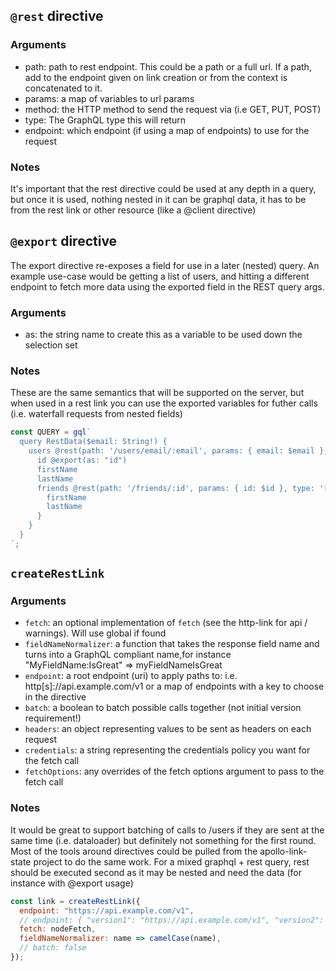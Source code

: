 ## `@rest` directive

### Arguments

- path: path to rest endpoint. This could be a path or a full url. If a path, add to the endpoint given on link creation or from the context is concatenated to it.
- params: a map of variables to url params
- method: the HTTP method to send the request via (i.e GET, PUT, POST)
- type: The GraphQL type this will return
- endpoint: which endpoint (if using a map of endpoints) to use for the request

### Notes

It's important that the rest directive could be used at any depth in a query, but once it is used, nothing nested in it can be graphql data, it has to be from the rest link or other resource (like a @client directive)

## `@export` directive

The export directive re-exposes a field for use in a later (nested) query. An example use-case would be getting a list of users, and hitting a different endpoint to fetch more data using the exported field in the REST query args.

### Arguments
- as: the string name to create this as a variable to be used down the selection set

### Notes

These are the same semantics that will be supported on the server, but when used in a rest link you can use the exported variables for futher calls (i.e. waterfall requests from nested fields)

```js
const QUERY = gql`
  query RestData($email: String!) {
    users @rest(path: '/users/email/:email', params: { email: $email }, method: 'GET', type: 'User') {
      id @export(as: "id")
      firstName
      lastName
      friends @rest(path: '/friends/:id', params: { id: $id }, type: '[User]') {
        firstName
        lastName
      }
    }
  }
`;
```


## `createRestLink`

### Arguments

- `fetch`: an optional implementation of `fetch` (see the http-link for api / warnings). Will use global if found
- `fieldNameNormalizer`: a function that takes the response field name and turns into a GraphQL compliant name,for instance "MyFieldName:IsGreat" => myFieldNameIsGreat
- `endpoint`: a root endpoint (uri) to apply paths to: i.e. http[s]://api.example.com/v1 or a map of endpoints with a key to choose in the directive
- `batch`: a boolean to batch possible calls together (not initial version requirement!)
- `headers`: an object representing values to be sent as headers on each request
- `credentials`: a string representing the credentials policy you want for the fetch call
- `fetchOptions`: any overrides of the fetch options argument to pass to the fetch call

### Notes

It would be great to support batching of calls to /users if they are sent at the same time (i.e. dataloader) but definitely not something for the first round. Most of the tools around directives could be pulled from the apollo-link-state project to do the same work. For a mixed graphql + rest query, rest should be executed second as it may be nested and need the data (for instance with @export usage)

```js
const link = createRestLink({
  endpoint: "https://api.example.com/v1",
  // endpoint: { "version1": "https://api.example.com/v1", "version2": "https://api.example.com/v2" },
  fetch: nodeFetch,
  fieldNameNormalizer: name => camelCase(name),
  // batch: false
});
```
